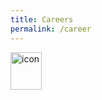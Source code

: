 ```yaml
---
title: Careers
permalink: /career
---
```

<div style="text-align: left;"><img src="/images/favicon-isomer.ico" alt="icon" style="width:50px;height:60px;">
	</div>